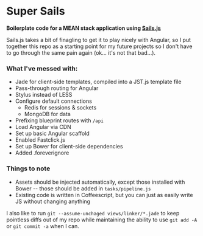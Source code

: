 # Super Sails
__Boilerplate code for a MEAN stack application using [Sails.js](http://sailsjs.org)__

Sails.js takes a bit of finagling to get it to play nicely with Angular, so I put together
this repo as a starting point for my future projects so I don't have to go through the same
pain again (ok... it's not that bad...).

### What I've messed with:
- Jade for client-side templates, compiled into a JST.js template file
- Pass-through routing for Angular
- Stylus instead of LESS
- Configure default connections
  - Redis for sessions & sockets
  - MongoDB for data
- Prefixing blueprint routes with `/api`
- Load Angular via CDN
- Set up basic Angular scaffold
- Enabled Fastclick.js
- Set up Bower for client-side dependencies
- Added .foreverignore

### Things to note
- Assets should be injected automatically, except those installed with Bower -- those should be added in `tasks/pipeline.js`
- Existing code is written in Coffeescript, but you can just as easily write JS without changing anything

I also like to run `git --assume-unchaged views/linker/*.jade` to keep pointless diffs out of my repo
while maintaining the ability to use `git add -A` or `git commit -a` when I can.